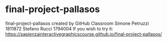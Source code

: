 # final-project-pallasos
final-project-pallasos created by GitHub Classroom
Simone Petruzzi 1811872
Stefano Rucci 1794004
If you wish to try it: https://sapienzainteractivegraphicscourse.github.io/final-project-pallasos/
